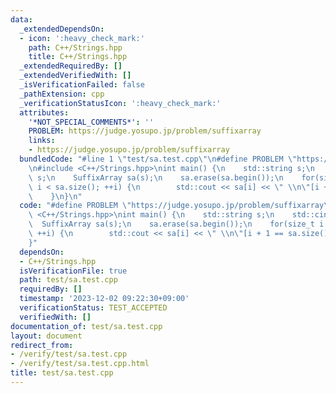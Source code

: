 ```yaml
---
data:
  _extendedDependsOn:
  - icon: ':heavy_check_mark:'
    path: C++/Strings.hpp
    title: C++/Strings.hpp
  _extendedRequiredBy: []
  _extendedVerifiedWith: []
  _isVerificationFailed: false
  _pathExtension: cpp
  _verificationStatusIcon: ':heavy_check_mark:'
  attributes:
    '*NOT_SPECIAL_COMMENTS*': ''
    PROBLEM: https://judge.yosupo.jp/problem/suffixarray
    links:
    - https://judge.yosupo.jp/problem/suffixarray
  bundledCode: "#line 1 \"test/sa.test.cpp\"\n#define PROBLEM \"https://judge.yosupo.jp/problem/suffixarray\"\
    \n#include <C++/Strings.hpp>\nint main() {\n    std::string s;\n    std::cin >>\
    \ s;\n    SuffixArray sa(s);\n    sa.erase(sa.begin());\n    for(size_t i = 0;\
    \ i < sa.size(); ++i) {\n        std::cout << sa[i] << \" \\n\"[i + 1 == sa.size()];\n\
    \    }\n}\n"
  code: "#define PROBLEM \"https://judge.yosupo.jp/problem/suffixarray\"\n#include\
    \ <C++/Strings.hpp>\nint main() {\n    std::string s;\n    std::cin >> s;\n  \
    \  SuffixArray sa(s);\n    sa.erase(sa.begin());\n    for(size_t i = 0; i < sa.size();\
    \ ++i) {\n        std::cout << sa[i] << \" \\n\"[i + 1 == sa.size()];\n    }\n\
    }"
  dependsOn:
  - C++/Strings.hpp
  isVerificationFile: true
  path: test/sa.test.cpp
  requiredBy: []
  timestamp: '2023-12-02 09:22:30+09:00'
  verificationStatus: TEST_ACCEPTED
  verifiedWith: []
documentation_of: test/sa.test.cpp
layout: document
redirect_from:
- /verify/test/sa.test.cpp
- /verify/test/sa.test.cpp.html
title: test/sa.test.cpp
---
```

